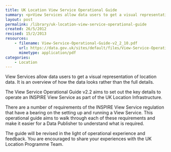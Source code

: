 ```yaml
---
title: UK Location View Service Operational Guide
summary: <p>View Services allow data users to get a visual representation of location data. It is an overview of how the data looks rather than the full details.</p><p>The View Service Operational Guide v2.2 aims to set out the key details to operate an INSPIRE View Service as part of the UK Location Infrastructure.</p>
layout: post
permalink: /library/uk-location-view-service-operational-guide
created: 26/5/2012
revised: 15/2/2013
resources:
    - filename: View-Service-Operational-Guide-v2_2_10.pdf
      url: https://data.gov.uk/sites/default/files/View-Service-Operational-Guide-v2_2_10.pdf
      mimetype: application/pdf
categories:
    - Location
---
```


<p>View Services allow data users to get a visual representation of location data. It is an overview of how the data looks rather than the full details.</p>
<p>The View Service Operational Guide v2.2 aims to set out the key details to operate an INSPIRE View Service as part of the UK Location Infrastructure.</p>
<p>There are a number of requirements of the INSPIRE View Service regulation that have a bearing on the setting up and running a View Service. This operational guide aims to walk through each of these requirements and make it easier for a Data Publisher to understand what is required.</p>
<p>The guide will be revised in the light of operational experience and feedback. You are encouraged to share your experiences with the UK Location Programme Team.</p>
